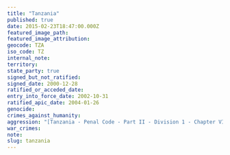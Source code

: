 ```yaml
---
title: "Tanzania"
published: true
date: 2015-02-23T18:47:00.000Z
featured_image_path:
featured_image_attribution:
geocode: TZA
iso_code: TZ
internal_note:
territory:
state_party: true
signed_but_not_ratified:
signed_date: 2000-12-28
ratified_or_acceded_date:
entry_into_force_date: 2002-10-31
ratified_apic_date: 2004-01-26
genocide:
crimes_against_humanity:
aggression: "[Tanzania - Penal Code - Part II - Division 1 - Chapter VII - Article 43](https://iccdb.hrlc.net/data/doc/393/keyword/1/)"
war_crimes:
note:
slug: tanzania
---
```


